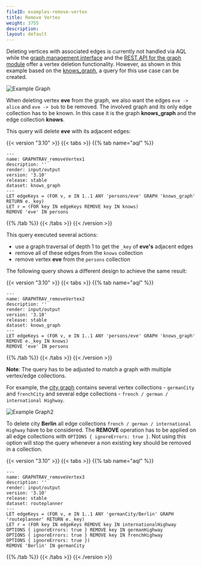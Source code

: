 ```yaml
---
fileID: examples-remove-vertex
title: Remove Vertex
weight: 3755
description: 
layout: default
---
```

Deleting vertices with associated edges is currently not handled via AQL while 
the [graph management interface](../../graphs/general-graphs/graphs-general-graphs-management#remove-a-vertex)
and the
[REST API for the graph module](../../http/graphs/gharial-vertices#remove-a-vertex)
offer a vertex deletion functionality.
However, as shown in this example based on the
[knows_graph](../../graphs/#the-knows_graph), a query for this 
use case can be created.

![Example Graph](/images/knows_graph.png)

When deleting vertex **eve** from the graph, we also want the edges
`eve -> alice` and `eve -> bob` to be removed.
The involved graph and its only edge collection has to be known. In this case it 
is the graph **knows_graph** and the edge collection **knows**.

This query will delete **eve** with its adjacent edges:


 {{< version "3.10" >}}
{{< tabs >}}
{{% tab name="aql" %}}
```aql
---
name: GRAPHTRAV_removeVertex1
description: ''
render: input/output
version: '3.10'
release: stable
dataset: knows_graph
---
LET edgeKeys = (FOR v, e IN 1..1 ANY 'persons/eve' GRAPH 'knows_graph' RETURN e._key)
LET r = (FOR key IN edgeKeys REMOVE key IN knows) 
REMOVE 'eve' IN persons
```
{{% /tab %}}
{{< /tabs >}}
{{< /version >}}
 



This query executed several actions:
* use a graph traversal of depth 1 to get the `_key` of **eve's** adjacent edges
* remove all of these edges from the `knows` collection
* remove vertex **eve** from the `persons` collection

The following query shows a different design to achieve the same result:


 {{< version "3.10" >}}
{{< tabs >}}
{{% tab name="aql" %}}
```aql
---
name: GRAPHTRAV_removeVertex2
description: ''
render: input/output
version: '3.10'
release: stable
dataset: knows_graph
---
LET edgeKeys = (FOR v, e IN 1..1 ANY 'persons/eve' GRAPH 'knows_graph'
REMOVE e._key IN knows)
REMOVE 'eve' IN persons
```
{{% /tab %}}
{{< /tabs >}}
{{< /version >}}
 



**Note**: The query has to be adjusted to match a graph with multiple vertex/edge collections.

For example, the [city graph](../../graphs/#the-city-graph) 
contains several vertex collections - `germanCity` and `frenchCity` and several 
edge collections -  `french / german / international Highway`.

![Example Graph2](/images/cities_graph.png)

To delete city **Berlin** all edge collections `french / german / international Highway` 
have to be considered. The **REMOVE** operation has to be applied on all edge
collections with `OPTIONS { ignoreErrors: true }`. Not using this option will stop the query
whenever a non existing key should be removed in a collection.


 {{< version "3.10" >}}
{{< tabs >}}
{{% tab name="aql" %}}
```aql
---
name: GRAPHTRAV_removeVertex3
description: ''
render: input/output
version: '3.10'
release: stable
dataset: routeplanner
---
LET edgeKeys = (FOR v, e IN 1..1 ANY 'germanCity/Berlin' GRAPH 'routeplanner' RETURN e._key)
LET r = (FOR key IN edgeKeys REMOVE key IN internationalHighway
OPTIONS { ignoreErrors: true } REMOVE key IN germanHighway
OPTIONS { ignoreErrors: true } REMOVE key IN frenchHighway
OPTIONS { ignoreErrors: true }) 
REMOVE 'Berlin' IN germanCity
```
{{% /tab %}}
{{< /tabs >}}
{{< /version >}}
 

